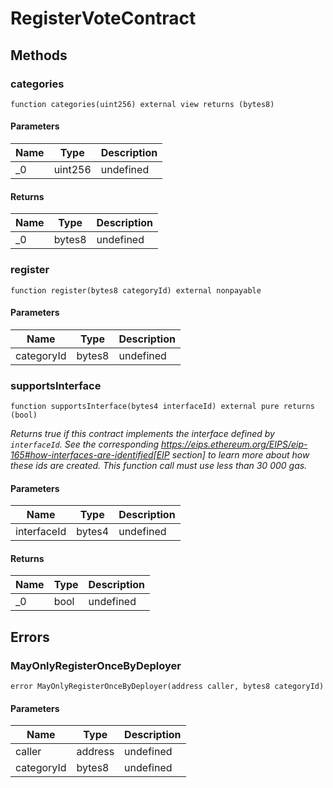 # RegisterVoteContract









## Methods

### categories

```solidity
function categories(uint256) external view returns (bytes8)
```





#### Parameters

| Name | Type | Description |
|---|---|---|
| _0 | uint256 | undefined |

#### Returns

| Name | Type | Description |
|---|---|---|
| _0 | bytes8 | undefined |

### register

```solidity
function register(bytes8 categoryId) external nonpayable
```





#### Parameters

| Name | Type | Description |
|---|---|---|
| categoryId | bytes8 | undefined |

### supportsInterface

```solidity
function supportsInterface(bytes4 interfaceId) external pure returns (bool)
```



*Returns true if this contract implements the interface defined by `interfaceId`. See the corresponding https://eips.ethereum.org/EIPS/eip-165#how-interfaces-are-identified[EIP section] to learn more about how these ids are created. This function call must use less than 30 000 gas.*

#### Parameters

| Name | Type | Description |
|---|---|---|
| interfaceId | bytes4 | undefined |

#### Returns

| Name | Type | Description |
|---|---|---|
| _0 | bool | undefined |




## Errors

### MayOnlyRegisterOnceByDeployer

```solidity
error MayOnlyRegisterOnceByDeployer(address caller, bytes8 categoryId)
```





#### Parameters

| Name | Type | Description |
|---|---|---|
| caller | address | undefined |
| categoryId | bytes8 | undefined |


